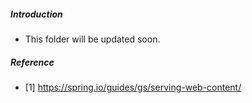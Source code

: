 ##### Introduction
- This folder will be updated soon. 

##### Reference
- [1] https://spring.io/guides/gs/serving-web-content/